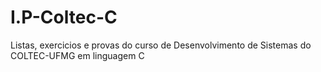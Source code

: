# I.P-Coltec-C
Listas, exercicios e provas do curso de Desenvolvimento de Sistemas do COLTEC-UFMG em linguagem C
